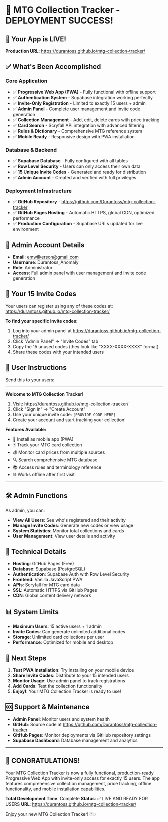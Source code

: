 # 🎉 MTG Collection Tracker - DEPLOYMENT SUCCESS!

## 🚀 Your App is LIVE!
**Production URL**: https://durantoss.github.io/mtg-collection-tracker/

## ✅ What's Been Accomplished

### **Core Application**
- ✅ **Progressive Web App (PWA)** - Fully functional with offline support
- ✅ **Authentication System** - Supabase integration working perfectly
- ✅ **Invite-Only Registration** - Limited to exactly 15 users + admin
- ✅ **Admin Panel** - Complete user management and invite code generation
- ✅ **Collection Management** - Add, edit, delete cards with price tracking
- ✅ **Card Search** - Scryfall API integration with advanced filtering
- ✅ **Rules & Dictionary** - Comprehensive MTG reference system
- ✅ **Mobile Ready** - Responsive design with PWA installation

### **Database & Backend**
- ✅ **Supabase Database** - Fully configured with all tables
- ✅ **Row Level Security** - Users can only access their own data
- ✅ **15 Unique Invite Codes** - Generated and ready for distribution
- ✅ **Admin Account** - Created and verified with full privileges

### **Deployment Infrastructure**
- ✅ **GitHub Repository** - https://github.com/Durantoss/mtg-collection-tracker
- ✅ **GitHub Pages Hosting** - Automatic HTTPS, global CDN, optimized performance
- ✅ **Production Configuration** - Supabase URLs updated for live environment

## 👤 Admin Account Details
- **Email**: emwilkerson@gmail.com
- **Username**: Durantoss_Anomaly
- **Role**: Administrator
- **Access**: Full admin panel with user management and invite code generation

## 🎫 Your 15 Invite Codes
Your users can register using any of these codes at: https://durantoss.github.io/mtg-collection-tracker/

**To find your specific invite codes:**
1. Log into your admin panel at https://durantoss.github.io/mtg-collection-tracker/
2. Click "Admin Panel" → "Invite Codes" tab
3. Copy the 15 unused codes (they look like "XXXX-XXXX-XXXX" format)
4. Share these codes with your intended users

## 📱 User Instructions
Send this to your users:

---
**Welcome to MTG Collection Tracker!**

1. Visit: https://durantoss.github.io/mtg-collection-tracker/
2. Click "Sign In" → "Create Account"
3. Use your unique invite code: `[PROVIDE CODE HERE]`
4. Create your account and start tracking your collection!

**Features Available:**
- 📱 Install as mobile app (PWA)
- 🃏 Track your MTG card collection
- 💰 Monitor card prices from multiple sources
- 🔍 Search comprehensive MTG database
- 📚 Access rules and terminology reference
- 🌐 Works offline after first visit

---

## 🛠️ Admin Functions
As admin, you can:
- **View All Users**: See who's registered and their activity
- **Manage Invite Codes**: Generate new codes or view usage
- **System Statistics**: Monitor total collections and cards
- **User Management**: View user details and activity

## 🔧 Technical Details
- **Hosting**: GitHub Pages (Free)
- **Database**: Supabase (PostgreSQL)
- **Authentication**: Supabase Auth with Row Level Security
- **Frontend**: Vanilla JavaScript PWA
- **APIs**: Scryfall for MTG card data
- **SSL**: Automatic HTTPS via GitHub Pages
- **CDN**: Global content delivery network

## 📊 System Limits
- **Maximum Users**: 15 active users + 1 admin
- **Invite Codes**: Can generate unlimited additional codes
- **Storage**: Unlimited card collections per user
- **Performance**: Optimized for mobile and desktop

## 🎯 Next Steps
1. **Test PWA Installation**: Try installing on your mobile device
2. **Share Invite Codes**: Distribute to your 15 intended users
3. **Monitor Usage**: Use admin panel to track registrations
4. **Add Cards**: Test the collection functionality
5. **Enjoy!**: Your MTG Collection Tracker is ready to use!

## 🆘 Support & Maintenance
- **Admin Panel**: Monitor users and system health
- **GitHub**: Source code at https://github.com/Durantoss/mtg-collection-tracker
- **GitHub Pages**: Monitor deployments via GitHub repository settings
- **Supabase Dashboard**: Database management and analytics

---

## 🎉 CONGRATULATIONS!
Your MTG Collection Tracker is now a fully functional, production-ready Progressive Web App with invite-only access for exactly 15 users. The app features comprehensive collection management, price tracking, offline functionality, and mobile installation capabilities.

**Total Development Time**: Complete
**Status**: ✅ LIVE AND READY FOR USERS
**URL**: https://durantoss.github.io/mtg-collection-tracker/

Enjoy your new MTG Collection Tracker! 🃏✨
